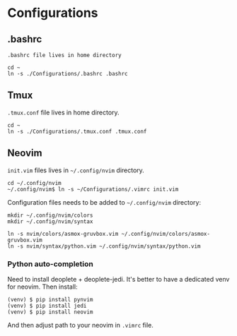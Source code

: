 # Configurations

## .bashrc
`.bashrc file lives in home directory`
```
cd ~
ln -s ./Configurations/.bashrc .bashrc
```

## Tmux
`.tmux.conf` file lives in home directory.
```
cd ~
ln -s ./Configurations/.tmux.conf .tmux.conf
```

## Neovim
`init.vim` files lives in `~/.config/nvim` directory.
```
cd ~/.config/nvim
~/.config/nvim$ ln -s ~/Configurations/.vimrc init.vim
```

Configuration files needs to be added to `~/.config/nvim` directory:
```
mkdir ~/.config/nvim/colors
mkdir ~/.config/nvim/syntax

ln -s nvim/colors/asmox-gruvbox.vim ~/.config/nvim/colors/asmox-gruvbox.vim
ln -s nvim/syntax/python.vim ~/.config/nvim/syntax/python.vim
```

### Python auto-completion
Need to install deoplete + deoplete-jedi.
It's better to have a dedicated venv for neovim. Then install:
```
(venv) $ pip install pynvim
(venv) $ pip install jedi
(venv) $ pip install neovim
```

And then adjust path to your neovim in `.vimrc` file.
